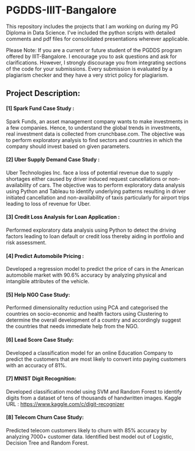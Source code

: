 # PGDDS-IIIT-Bangalore

This repository includes the projects that I am working on during my PG Diploma in Data Science. I've included the python scripts with detailed comments and pdf files for consolidated presentations wherever applicable. 

Please Note: If you are a current or future student of the PGDDS program offered by IIIT-Bangalore. I encourage you to ask questions and ask for clarifications. However, I strongly discourage you from integrating sections of the code for your submissions. Every submission is evaluated by a plagiarism checker and they have a very strict policy for plagiarism.

## Project Description:

#### [1] Spark Fund Case Study : 
Spark Funds, an asset management company wants to make investments in a few companies. Hence, to understand the global trends in investments, real investment data is collected from crunchbase.com. The objective was to perform exploratory analysis to find sectors and countries in which the company should invest based on given parameters.

#### [2] Uber Supply Demand Case Study :
Uber Technologies Inc. face a loss of potential revenue due to supply shortages either caused by driver induced request cancellations or non-availability of cars. The objective was to perform exploratory data analysis using Python and Tableau to identify underlying patterns resulting in driver initiated cancellation and non-availability of taxis particularly for airport trips leading to loss of revenue for Uber.

#### [3] Credit Loss Analysis for Loan Application :
Performed exploratory data analysis using Python to detect the driving factors leading to loan default or credit loss thereby aiding in portfolio and risk assessment.

#### [4] Predict Automobile Pricing :
Developed a regression model to predict the price of cars in the American automobile market with 90.6% accuracy by analyzing physical and intangible attributes of the vehicle.

#### [5] Help NGO Case Study:
Performed dimensionality reduction using PCA and categorised the countries on socio-economic and health factors using Clustering to determine the overall development of a country and accordingly suggest the countries that needs immediate help from the NGO.

#### [6] Lead Score Case Study:
Developed a classification model for an online Education Company to predict the customers that are most likely to convert into paying customers with an accuracy of 81%.

#### [7] MNIST Digit Recognition:
Developed classification model using SVM and Random Forest to identify digits from a dataset of tens of thousands of handwritten images.
Kaggle URL : https://www.kaggle.com/c/digit-recognizer

#### [8] Telecom Churn Case Study:
Predicted telecom customers likely to churn with 85% accuracy by analyzing 7000+ customer data. Identified best model out of Logistic, Decision Tree and Random Forest.
